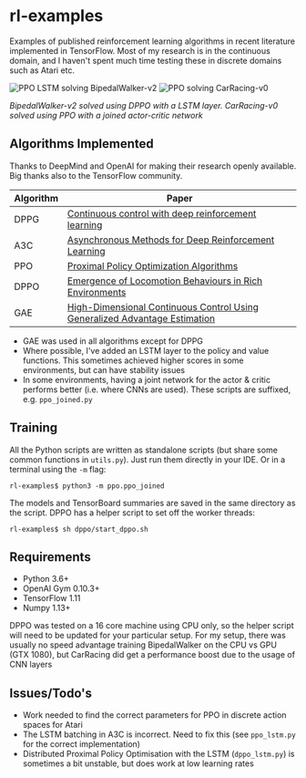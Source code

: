 # rl-examples
Examples of published reinforcement learning algorithms in recent
literature implemented in TensorFlow.
Most of my research is in the continuous domain, and I haven't spent much
time testing these in discrete domains such as Atari etc.

![PPO LSTM solving BipedalWalker-v2](https://github.com/Anjum48/rl-examples/blob/master/ppo/BipedalWalker-v2.gif)
![PPO solving CarRacing-v0](https://github.com/Anjum48/rl-examples/blob/master/ppo/CarRacing-v0.gif)

*BipedalWalker-v2 solved using DPPO with a LSTM layer. CarRacing-v0 solved using PPO with a joined actor-critic network*

## Algorithms Implemented
Thanks to DeepMind and OpenAI for making their research openly available.
Big thanks also to the TensorFlow community.

| Algorithm | Paper                                                   | 
| --------- | ------------------------------------------------------- |
| DPPG      | [Continuous control with deep reinforcement learning](https://arxiv.org/abs/1509.02971)     |
| A3C       | [Asynchronous Methods for Deep Reinforcement Learning](https://arxiv.org/abs/1602.01783)    |
| PPO       | [Proximal Policy Optimization Algorithms](https://arxiv.org/abs/1707.06347)                 |
| DPPO      | [Emergence of Locomotion Behaviours in Rich Environments](https://arxiv.org/abs/1707.02286) |
| GAE       | [High-Dimensional Continuous Control Using Generalized Advantage Estimation](https://arxiv.org/abs/1506.02438) |


- GAE was used in all algorithms except for DPPG
- Where possible, I've added an LSTM layer to the policy and value functions.
This sometimes achieved higher scores in some environments, but can have stability issues
- In some environments, having a joint network for the actor & critic performs better (i.e. where CNNs are used).
These scripts are suffixed, e.g. `ppo_joined.py`

## Training
All the Python scripts are written as standalone scripts (but share some common functions in `utils.py`). 
Just run them directly in your IDE. Or in a terminal using the `-m` flag:

```
rl-examples$ python3 -m ppo.ppo_joined
```

The models and TensorBoard summaries are saved in the same directory as the script.
DPPO has a helper script to set off the worker threads:

```
rl-examples$ sh dppo/start_dppo.sh
```

## Requirements
- Python 3.6+
- OpenAI Gym 0.10.3+
- TensorFlow 1.11
- Numpy 1.13+

DPPO was tested on a 16 core machine using CPU only, so the helper
script will need to be updated for your particular setup.
For my setup, there was usually no speed advantage training BipedalWalker on the
CPU vs GPU (GTX 1080), but CarRacing did get a performance boost due to the usage of CNN layers

## Issues/Todo's
- Work needed to find the correct parameters for PPO in discrete action spaces for Atari
- The LSTM batching in A3C is incorrect. Need to fix this (see `ppo_lstm.py` for the correct implementation)
- Distributed Proximal Policy Optimisation with the LSTM (`dppo_lstm.py`) is sometimes a bit unstable,
but does work at low learning rates
